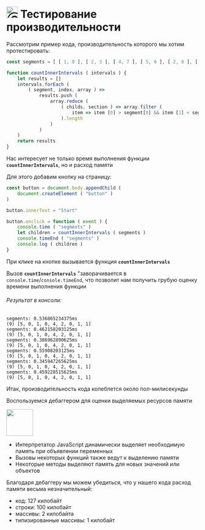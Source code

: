 # <img src="https://avatars2.githubusercontent.com/u/19735284?s=40&v=4" width="30" title="Ⓒ Irina Fylyppova ( garevna ) 2019"/> Тестирование производительности

Рассмотрим пример кода, производительность которого мы хотим протестировать:

```javascript
const segments = [ [ 1, 8 ], [ 2, 3 ], [ 4, 7 ], [ 5, 6 ], [ 2, 8 ], [ 3, 7 ], [ 4, 6 ], [ 1, 5 ], [ 1, 6 ] ]

function countInnerIntervals ( intervals ) {
    let results = []
    intervals.forEach (
        ( segment, index, array ) =>
            results.push (
                array.reduce (
                    ( childs, section ) => array.filter (
                        item => item [0] > segment[0] && item [1] < segment[1]
                    ).length
                )
            )
    )
    return results
}
```

Нас интересует не только время выполнения функции **`countInnerIntervals`**, но и расход памяти

Для этого добавим кнопку на страницу:

```javascript
const button = document.body.appendChild (
    document.createElement ( "button" )
)

button.innerText = "Start"

button.onclick = function ( event ) {
    console.time ( "segments" )
    let children = countInnerIntervals ( segments )
    console.timeEnd ( "segments" )
    console.log ( children )
}
```

При клике на кнопке вызывается функция **`countInnerIntervals`**

Вызов **`countInnerIntervals`** "заворачивается в `console.time`/`console.timeEnd`, что позволит нам получить грубую оценку времени выполнения функции

###### Результат в консоли:

```console
segments: 0.536865234375ms
(9) [5, 0, 1, 0, 4, 2, 0, 1, 1]
segments: 0.462158203125ms
(9) [5, 0, 1, 0, 4, 2, 0, 1, 1]
segments: 0.386962890625ms
(9) [5, 0, 1, 0, 4, 2, 0, 1, 1]
segments: 0.55908203125ms
(9) [5, 0, 1, 0, 4, 2, 0, 1, 1]
segments: 0.345947265625ms
(9) [5, 0, 1, 0, 4, 2, 0, 1, 1]
segments: 0.459228515625ms
(9) [5, 0, 1, 0, 4, 2, 0, 1, 1]
```

Итак, производительность кода колеблется около пол-милисекунды

Воспользуемся дебаггером для оценки выделяемых ресурсов памяти

[<img src="http://www.iconarchive.com/download/i58934/wwalczyszyn/android-style-honeycomb/YouTube.ico" height="70"/>](https://youtu.be/nDNEiu_xwf0)

* Интерпретатор JavaScript динамически выделяет необходимую память при объявлении переменных
* Вызовы некоторых функций также ведут к выделению памяти
* Некоторые методы выделяют память для новых значений или объектов

Благодаря дебаггеру мы можем убедиться, что у нашего кода расход памяти весьма незначительный:

* код:                    127 килобайт
* строки:                 100 килобайт
* массивы:                  2 килобайта
* типизированные массивы:   1 килобайт
